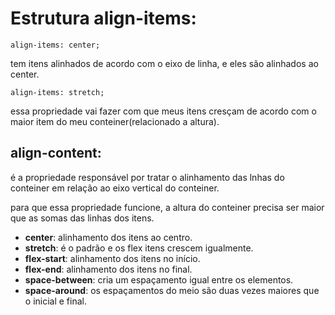 # Estrutura align-items: 


`align-items: center;`

tem itens alinhados de acordo com o eixo de linha, e eles são alinhados ao center.

`align-items: stretch;`

essa propriedade vai fazer com que meus itens cresçam de acordo com o maior item do meu conteiner(relacionado a altura).

## align-content:

é a propriedade responsável por tratar o alinhamento das lnhas do conteiner em relação ao eixo vertical do conteiner.

para que essa propriedade funcione, a altura do conteiner precisa ser maior que as somas das linhas dos itens.

- **center**:
  alinhamento dos itens ao centro.
- **stretch**:
  é o padrão e os flex itens crescem igualmente.
- **flex-start**:
  alinhamento dos itens no início.
- **flex-end**:
  alinhamento dos itens no final.
- **space-between**:
  cria um espaçamento igual entre os elementos.
- **space-around**:
  os espaçamentos do meio são duas vezes maiores que o inicial e final.
